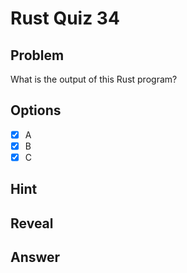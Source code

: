 # Rust Quiz 34

## Problem
What is the output of this Rust program?

## Options
- [x] A
- [x] B
- [x] C

## Hint

## Reveal

## Answer
